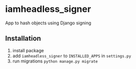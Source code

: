 # iamheadless_signer

App to hash objects using Django signing

## Installation

1. install package
2. add `iamheadless_signer` to `INSTALLED_APPS` in `settings.py`
3. run migrations `python manage.py migrate`


